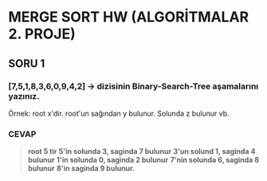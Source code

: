# MERGE SORT HW (ALGORİTMALAR 2. PROJE)

## SORU 1

### [7,5,1,8,3,6,0,9,4,2] -> dizisinin Binary-Search-Tree aşamalarını yazınız.
Örnek: root x'dir. root'un sağından y bulunur. Solunda z bulunur vb.


### CEVAP 

> **root 5 tir**
> **5'in solunda 3, saginda 7 bulunur**
> **3'un solund 1, saginda 4 bulunur**
> **1'in solunda 0, saginda 2 bulunur**
> **7'nin solunda 6, saginda 8 bulunur**
> **8'in saginda 9 bulunur.**